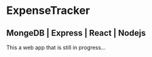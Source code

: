 # ExpenseTracker

## MongeDB | Express | React | Nodejs

This a web app that is still in progress...

